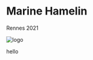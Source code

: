 # Marine Hamelin
Rennes 2021


![logo](https://intranet.univ-rennes2.fr/sites/default/files/resize/UHB/SERVICE-COMMUNICATION/logor2-noir-150x147.png)

hello
